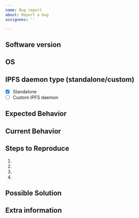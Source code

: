 ```yaml
---
name: Bug report
about: Report a bug
assignees: ''

---
```


<!--- Provide a general summary of the issue in the Title above -->

## Software version
<!--- Galacteek version -->

## OS
<!--- System/OS version -->

## IPFS daemon type (standalone/custom)
<!--- Are you using a custom IPFS daemon or running in standalone mode ? -->
- [x] Standalone
- [ ] Custom IPFS daemon

## Expected Behavior
<!--- Tell us what should happen -->

## Current Behavior
<!--- Tell us what happens instead of the expected behavior -->

## Steps to Reproduce
<!--- Set of steps to reproduce this bug. -->
1.
2.
3.
4.

## Possible Solution
<!--- Not obligatory, but suggest a fix/reason for the bug. -->

## Extra information
<!--- If necessary, give extra information about this bug -->
